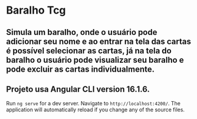 # Baralho Tcg

## Simula um baralho, onde o usuário pode adicionar seu nome e ao entrar na tela das cartas é possível selecionar as cartas, já na tela do baralho o usuário pode visualizar seu baralho e pode excluir as cartas individualmente.

## Projeto usa Angular CLI version 16.1.6.

Run `ng serve` for a dev server. Navigate to `http://localhost:4200/`. The application will automatically reload if you change any of the source files.
